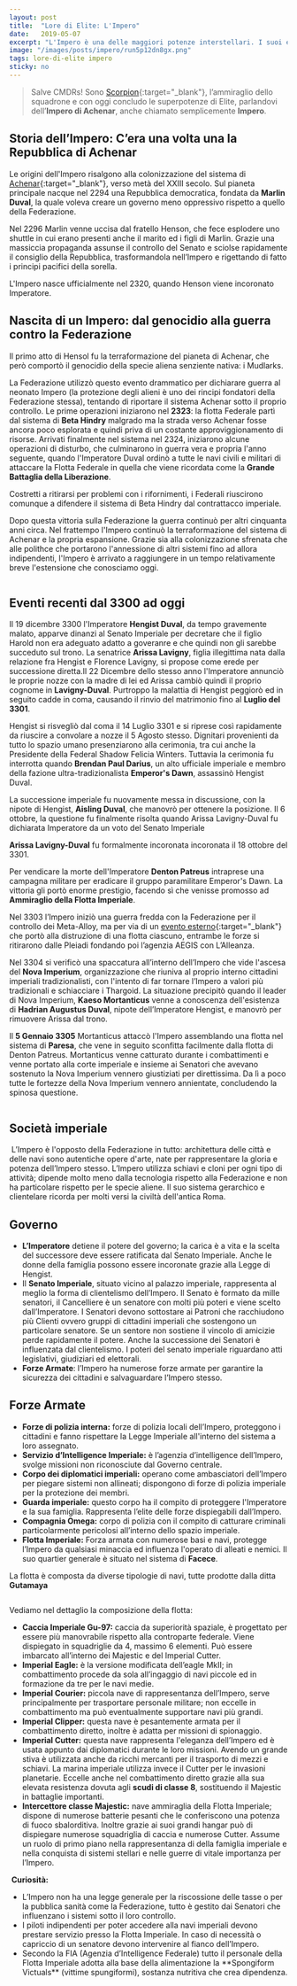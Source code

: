 ```yaml
---
layout: post
title:  "Lore di Elite: L'Impero"
date:   2019-05-07
excerpt: "L'Impero è una delle maggiori potenze interstellari. I suoi elevati standard di vita, le sue stravaganti aziende e la sofisticata tecnologia ne hanno fatto un luogo attraente per ricchi e famosi da chiamare casa."
image: "/images/posts/impero/run5p12dn8gx.png"
tags: lore-di-elite impero
sticky: no
---
```

> Salve CMDRs! Sono [Scorpion](https://my.playstation.com/profile/Scorpion01924){:target="_blank"}, l’ammiraglio dello squadrone e con oggi concludo le superpotenze di Elite, parlandovi dell’**Impero di Achenar**, anche chiamato semplicemente **Impero**.

## Storia dell’Impero: C’era una volta una la Repubblica di Achenar

Le origini dell'Impero risalgono alla colonizzazione del sistema di [Achenar](https://elite-dangerous.fandom.com/wiki/Achenar){:target="_blank"}, verso metà del XXIII secolo.
Sul pianeta principale nacque nel 2294 una Repubblica democratica, fondata da **Marlin Duval**, la quale voleva creare un governo meno oppressivo rispetto a quello della Federazione.

Nel 2296 Marlin venne uccisa dal fratello Henson, che fece esplodere uno shuttle in cui erano presenti anche il marito ed i figli di Marlin. Grazie una massiccia propaganda assunse il controllo del Senato e sciolse rapidamente il consiglio  della Repubblica, trasformandola nell’Impero e rigettando di fatto i principi pacifici della sorella.

L'Impero nasce ufficialmente nel 2320, quando Henson viene incoronato Imperatore.

## Nascita di un Impero: dal genocidio alla guerra contro la Federazione

Il primo atto di Hensol fu la terraformazione del pianeta di Achenar, che però comportò il genocidio della specie aliena senziente nativa: i Mudlarks.

La Federazione utilizzò questo evento drammatico per dichiarare guerra al neonato Impero (la protezione degli alieni è uno dei rincipi fondatori della Federazione stessa), tentando di riportare il sistema Achenar sotto il proprio controllo. Le prime operazioni iniziarono nel **2323**: la flotta Federale partì dal sistema di **Beta Hindry** malgrado ma la strada verso Achenar fosse ancora poco esplorata e quindi priva di un costante approviggionamento di risorse. Arrivati finalmente nel sistema nel 2324, iniziarono alcune operazioni di disturbo, che culminarono in guerra vera e propria l'anno seguente, quando l'Imperatore Duval ordinò a tutte le navi civili e militari di attaccare la Flotta Federale in quella che viene ricordata come la **Grande Battaglia della Liberazione**.

Costretti a ritirarsi per problemi con i rifornimenti, i Federali riuscirono comunque a difendere il sistema di Beta Hindry dal contrattacco imperiale.

Dopo questa vittoria sulla Federazione la guerra continuò per altri cinquanta anni  circa. Nel frattempo l'Impero continuò la terraformazione del sistema di Achenar e la propria espansione. Grazie sia alla colonizzazione sfrenata che alle polithce che portarono l'annessione di altri sistemi fino ad allora indipendenti, l'Impero è arrivato a raggiungere in un tempo relativamente breve l'estensione che conosciamo oggi.

<span class="image fit"><img src="/images/Elite-Division-png.png" alt=""></span>

## Eventi recenti dal 3300 ad oggi

Il 19 dicembre 3300 l'Imperatore **Hengist Duval**, da tempo gravemente malato, apparve dinanzi al Senato Imperiale per decretare che il figlio Harold non era adeguato adatto a goveranre e che quindi non gli sarebbe succeduto sul trono. La senatrice **Arissa Lavigny**, figlia illegittima nata dalla relazione fra Hengist e Florence Lavigny, si propose come erede per successione diretta.Il 22 Dicembre dello stesso anno l'Imperatore annunciò le proprie nozze con la madre di lei ed Arissa cambiò quindi il proprio cognome in **Lavigny-Duval**. Purtroppo la malattia di Hengist peggiorò ed in seguito cadde in coma, causando il rinvio del matrimonio fino al **Luglio del 3301**.

Hengist si risvegliò dal coma il 14 Luglio 3301 e si riprese così rapidamente da riuscire a convolare a nozze il 5 Agosto stesso. Dignitari provenienti da tutto lo spazio umano presenziarono alla cerimonia, tra cui anche la Presidente della Federal Shadow Felicia Winters. Tuttavia la cerimonia fu interrotta quando **Brendan Paul Darius**, un alto ufficiale imperiale e membro della fazione ultra-tradizionalista **Emperor's Dawn**, assassinò Hengist Duval.

La successione imperiale fu nuovamente messa in discussione, con la nipote di Hengist, **Aisling Duval**, che manovrò per ottenere la posizione. Il 6 ottobre, la questione fu finalmente risolta quando Arissa Lavigny-Duval fu dichiarata Imperatore da un voto del Senato Imperiale

**Arissa Lavigny-Duval** fu formalmente incoronata incoronata il 18 ottobre del 3301.

Per vendicare la morte dell'Imperatore **Denton Patreus** intraprese una campagna militare per eradicare il gruppo paramilitare Emperor's Dawn. La vittoria gli portò enorme prestigio, facendo sì che venisse promosso ad **Ammiraglio della Flotta Imperiale**.

Nel 3303 l’Impero iniziò una guerra fredda con la Federazione per il controllo dei Meta-Alloy, ma per via di un [evento esterno](/blog/storia-dei-thargoid/){:target="_blank"} che portò alla distruzione di una flotta ciascuno, entrambe le forze si ritirarono dalle Pleiadi fondando poi l’agenzia AEGIS con L’Alleanza.

Nel 3304 si verificò una spaccatura all’interno dell’Impero che vide l'ascesa del **Nova Imperium**, organizzazione che riuniva al proprio interno cittadini imperiali tradizionalisti, con l'intento di far tornare l’Impero a valori più tradizionali e schiacciare i Thargoid. La situazione precipitò quando il leader di Nova Imperium, **Kaeso Mortanticus** venne a conoscenza dell'esistenza di **Hadrian Augustus Duval**, nipote dell’Imperatore Hengist, e manovrò per rimuovere Arissa dal trono.

Il **5 Gennaio 3305** Mortanticus attaccò l'Impero assemblando una flotta nel sistema di **Paresa**, che vene in seguito sconfitta facilmente dalla flotta di Denton Patreus. Mortanticus venne catturato durante i combattimenti e venne portato alla corte imperiale e insieme ai Senatori che avevano sostenuto la Nova Imperium vennero giustiziati per direttissima. Da lì a poco tutte le fortezze della Nova Imperium vennero annientate, concludendo la spinosa questione. 

<span class="image fit"><img src="/images/Elite-Division-png.png" alt=""></span>

## Società imperiale

<span class="image fit"><img src="/images/posts/impero/Elite-Dangerous-Empire-City.png" alt=""></span>
L’Impero è l'opposto della Federazione in tutto: architettura delle città e delle navi sono autentiche opere d'arte, nate per rappresentare la gloria e potenza dell’Impero stesso. L’Impero utilizza schiavi e cloni per ogni tipo di attività; dipende molto meno dalla tecnologia rispetto alla Federazione e non ha particolare rispetto per le specie aliene. Il suo sistema gerarchico e clientelare ricorda per molti versi la civiltà dell'antica Roma.

## Governo

- **L’Imperatore** detiene il potere del governo; la carica è a vita e la scelta del successore deve essere ratificata dal Senato Imperiale. Anche le donne della famiglia possono essere incoronate grazie alla Legge di Hengist.
- Il **Senato Imperiale**, situato vicino al palazzo imperiale, rappresenta al meglio la forma di clientelismo dell’Impero. Il Senato è formato da mille senatori, il Cancelliere è un senatore con molti più poteri e viene scelto dall’Imperatore. I Senatori devono sottostare ai Patroni che racchiudono più Clienti ovvero gruppi di cittadini imperiali che sostengono un particolare senatore. Se un sentore non sostiene il vincolo di amicizie perde rapidamente il potere. Anche la successione dei Senatori è influenzata dal clientelismo. I poteri del senato imperiale riguardano atti legislativi, giudiziari ed elettorali.
- **Forze Armate**: l’Impero ha numerose forze armate per garantire la sicurezza dei cittadini e salvaguardare l’Impero stesso.

## Forze Armate

- **Forze di polizia interna:** forze di polizia locali dell’Impero, proteggono i cittadini e fanno rispettare la Legge Imperiale all'interno del sistema a loro assegnato.
- **Servizio d’Intelligence Imperiale:** è l’agenzia d’intelligence dell’Impero, svolge missioni non riconosciute dal Governo centrale.
- **Corpo dei diplomatici imperiali:** operano come ambasciatori dell’Impero per piegare sistemi non allineati; dispongono di forze di polizia imperiale per la protezione dei membri.
- **Guarda imperiale:** questo corpo ha il compito di proteggere l'Imperatore e la sua famiglia. Rappresenta l’elite delle forze dispiegabili dall’Impero.
- **Compagnia Omega:** corpo di polizia con il compito di catturare criminali particolarmente pericolosi all’interno dello spazio imperiale.
- **Flotta Imperiale:** Forza armata con numerose basi e navi, protegge l’Impero da qualsiasi minaccia ed influenza l'operato di alleati e nemici. Il suo quartier generale è situato nel sistema di **Facece**.

La flotta è composta da diverse tipologie di navi, tutte prodotte dalla ditta **Gutamaya**

<div class="box alt">
    <div class="row 50% uniform">
        <div class="4u"><span class="image fit"><img src="{{ "/images/posts/impero/ED-Filzar-Lestin-Imperial-Fighter-GU-97-Laser.jpg" | prepend:site.baseurl }}" alt="" /></span></div>
        <div class="4u"><span class="image fit"><img src="{{ "/images/posts/impero/ED-Imperial-Eagle-1.png" | prepend:site.baseurl }}" alt="" /></span></div>
        <div class="4u$"><span class="image fit"><img src="{{ "/images/posts/impero/ED-Cutter-1.jpg" | prepend:site.baseurl }}" alt="" /></span></div>
    </div>
</div>

Vediamo nel dettaglio la composizione della flotta:

- **Caccia Imperiale Gu-97:** caccia da superiorità spaziale, è progettato per essere più manovrabile rispetto alla controparte federale. Viene dispiegato in squadriglie da 4, massimo 6 elementi. Può essere imbarcato all’interno dei Majestic e del Imperial Cutter.
- **Imperial Eagle:** è la versione modificata dell’eagle MkII; in combattimento procede da sola all’ingaggio di navi piccole ed in formazione da tre per le navi medie.
- **Imperial Courier:** piccola nave di rappresentanza dell’Impero, serve principalmente per trasportare personale militare; non eccelle in combattimento ma può eventualmente supportare navi più grandi.
- **Imperial Clipper:** questa nave è pesantemente armata per il combattimento diretto, inoltre è adatta per missioni di spionaggio.
- **Imperial Cutter:** questa nave rappresenta l'eleganza dell’Impero ed è usata appunto dai diplomatici durante le loro missioni. Avendo un grande stiva è utilizzata anche da ricchi mercanti per il trasporto di mezzi e schiavi. La marina imperiale utilizza invece il Cutter per le invasioni planetarie. Eccelle anche nel combattimento diretto grazie alla sua elevata resistenza dovuta agli **scudi di classe 8**, sostituendo il Majestic in battaglie importanti.
- **Intercettore classe Majestic:** nave ammiraglia della Flotta Imperiale; dispone di numerose batterie pesanti che le conferiscono una potenza di fuoco sbalorditiva. Inoltre grazie  ai suoi grandi  hangar può di dispiegare numerose squadriglia di caccia e numerose Cutter. Assume un ruolo di primo piano nella rappresentanza di della famiglia imperiale e nella conquista di sistemi stellari e nelle guerre  di vitale importanza  per l’Impero.

<div class="box">
<i class="fa fa-hand-o-right fa-lg" aria-hidden="true" style="color: #f07b05;"></i> &nbsp;<b>Curiosità:</b>
<ul><li>L’Impero non ha una legge generale per la riscossione delle tasse o per la pubblica sanità come la Federazione, tutto è gestito dai Senatori che influenzano i sistemi sotto il loro controllo.</li>
<li>I piloti indipendenti per poter accedere alla navi imperiali devono prestare servizio presso la Flotta Imperiale. In caso di necessità o capriccio di un senatore devono intervenire al fianco dell’Impero.</li>
<li>Secondo la FIA (Agenzia d’Intelligence Federale) tutto il personale della Flotta Imperiale adotta alla base della alimentazione la **Spongiform Victuals** (vittime spungiformi), sostanza nutritiva che crea dipendenza.</li>
</ul>
</div>